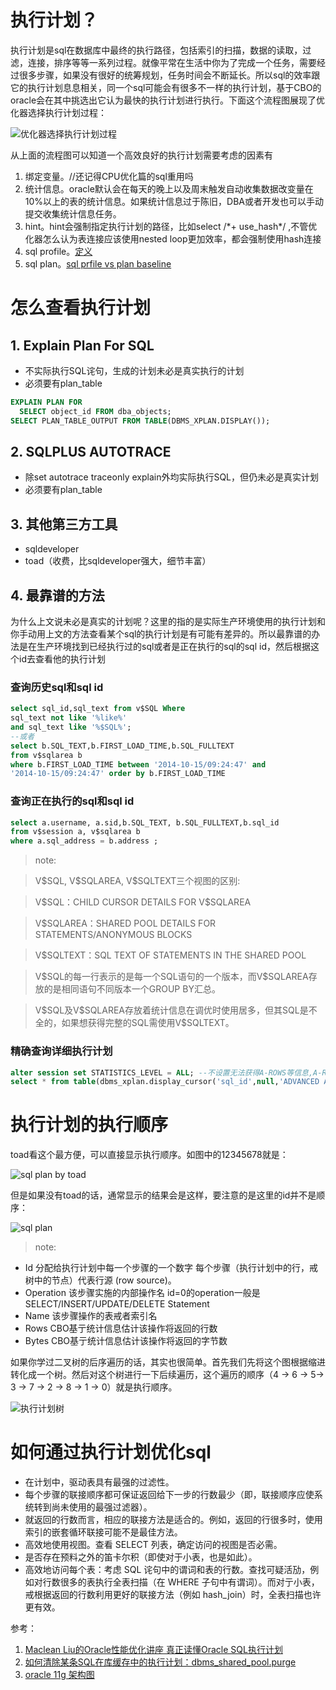 # 执行计划？

执行计划是sql在数据库中最终的执行路径，包括索引的扫描，数据的读取，过滤，连接，排序等等一系列过程。就像平常在生活中你为了完成一个任务，需要经过很多步骤，如果没有很好的统筹规划，任务时间会不断延长。所以sql的效率跟它的执行计划息息相关，同一个sql可能会有很多不一样的执行计划，基于CBO的oracle会在其中挑选出它认为最快的执行计划进行执行。下面这个流程图展现了优化器选择执行计划过程：
 
 ![优化器选择执行计划过程][1]
 
 从上面的流程图可以知道一个高效良好的执行计划需要考虑的因素有
 
 1. 绑定变量。//还记得CPU优化篇的sql重用吗
 2. 统计信息。oracle默认会在每天的晚上以及周末触发自动收集数据改变量在10%以上的表的统计信息。如果统计信息过于陈旧，DBA或者开发也可以手动提交收集统计信息任务。
 3. hint。hint会强制指定执行计划的路径，比如select /\*+ use_hash*/ ,不管优化器怎么认为表连接应该使用nested loop更加效率，都会强制使用hash连接
 4. sql profile。[定义][2]
 5. sql plan。[sql prfile vs plan baseline][3]

# 怎么查看执行计划

## 1. Explain Plan For SQL

* 不实际执行SQL诧句，生成的计划未必是真实执行的计划 
* 必须要有plan_table

```SQL
EXPLAIN PLAN FOR
  SELECT object_id FROM dba_objects;
SELECT PLAN_TABLE_OUTPUT FROM TABLE(DBMS_XPLAN.DISPLAY());
```

## 2. SQLPLUS AUTOTRACE

* 除set autotrace traceonly explain外均实际执行SQL，但仍未必是真实计划
* 必须要有plan_table

## 3. 其他第三方工具 

* sqldeveloper
* toad（收费，比sqldeveloper强大，细节丰富）

## 4. 最靠谱的方法

为什么上文说未必是真实的计划呢？这里的指的是实际生产环境使用的执行计划和你手动用上文的方法查看某个sql的执行计划是有可能有差异的。所以最靠谱的办法是在生产环境找到已经执行过的sql或者是正在执行的sql的sql id，然后根据这个id去查看他的执行计划

### 查询历史sql和sql id

```SQL
select sql_id,sql_text from v$SQL Where
sql_text not like '%like%'
and sql_text like '%$SQL%';
--或者
select b.SQL_TEXT,b.FIRST_LOAD_TIME,b.SQL_FULLTEXT
from v$sqlarea b
where b.FIRST_LOAD_TIME between '2014-10-15/09:24:47' and
'2014-10-15/09:24:47' order by b.FIRST_LOAD_TIME 
```

### 查询正在执行的sql和sql id

```SQL
select a.username, a.sid,b.SQL_TEXT, b.SQL_FULLTEXT,b.sql_id
from v$session a, v$sqlarea b 
where a.sql_address = b.address ;
```
> note:

>V\$SQL, V\$SQLAREA, V\$SQLTEXT三个视图的区别:

>V\$SQL：CHILD CURSOR DETAILS FOR V\$SQLAREA

>V\$SQLAREA：SHARED POOL DETAILS FOR STATEMENTS/ANONYMOUS BLOCKS

>V\$SQLTEXT：SQL TEXT OF STATEMENTS IN THE SHARED POOL

>V\$SQL的每一行表示的是每一个SQL语句的一个版本，而V\$SQLAREA存放的是相同语句不同版本一个GROUP BY汇总。

>V\$SQL及V\$SQLAREA存放着统计信息在调优时使用居多，但其SQL是不全的，如果想获得完整的SQL需使用V\$SQLTEXT。

### 精确查询详细执行计划

```SQL
alter session set STATISTICS_LEVEL = ALL; --不设置无法获得A-ROWS等信息,A-Rows 是实际执行时返回的行数
select * from table(dbms_xplan.display_cursor('sql_id',null,'ADVANCED ALLSTATS LAST PEEKED_BINDS'));
```

# 执行计划的执行顺序

toad看这个最方便，可以直接显示执行顺序。如图中的12345678就是：

![sql plan by toad][4]

但是如果没有toad的话，通常显示的结果会是这样，要注意的是这里的id并不是顺序：

![sql plan][5]

>note:
* Id 分配给执行计划中每一个步骤的一个数字 每个步骤（执行计划中的行，戒树中的节点）代表行源 (row source)。
* Operation 该步骤实施的内部操作名 id=0的operation一般是 SELECT/INSERT/UPDATE/DELETE Statement
* Name 该步骤操作的表戒者索引名
* Rows CBO基亍统计信息估计该操作将返回的行数
* Bytes CBO基亍统计信息估计该操作将返回的字节数

如果你学过二叉树的后序遍历的话，其实也很简单。首先我们先将这个图根据缩进转化成一个树。然后对这个树进行一下后续遍历，这个遍历的顺序（4 -> 6 -> 5-> 3 -> 7 -> 2 -> 8 -> 1 -> 0）就是执行顺序。

 ![执行计划树][6]


# 如何通过执行计划优化sql

* 在计划中，驱动表具有最强的过滤性。
* 每个步骤的联接顺序都可保证返回给下一步的行数最少（即，联接顺序应使系统转到尚未使用的最强过滤器）。
* 就返回的行数而言，相应的联接方法是适合的。例如，返回的行很多时，使用索引的嵌套循环联接可能不是最佳方法。
* 高效地使用视图。查看 SELECT 列表，确定访问的视图是否必需。
* 是否存在预料之外的笛卡尔积（即使对于小表，也是如此）。
* 高效地访问每个表：考虑 SQL 诧句中的谓词和表的行数。查找可疑活劢，例如对行数很多的表执行全表扫描（在 WHERE 子句中有谓词）。而对亍小表，戒根据返回的行数利用更好的联接方法（例如 hash_join）时，全表扫描也许更有效。

参考：

1. [Maclean Liu的Oracle性能优化讲座 真正读懂Oracle SQL执行计划][7]
2. [如何清除某条SQL在库缓存中的执行计划：dbms_shared_pool.purge ][8]
3. [oracle 11g 架构图][9]


  [1]: http://zxdy-blog.qiniudn.com/sql%20plan.png
  [2]: https://docs.oracle.com/database/121/TGSQL/tgsql_profiles.htm#TGSQL599
  [3]: https://docs.oracle.com/database/121/TGSQL/tgsql_spm.htm#TGSQL617
  [4]: http://zxdy-blog.qiniudn.com/sqlplan_toad.png
  [5]: http://zxdy-blog.qiniudn.com/sqlplan_sqldeveloper.png
  [6]: http://zxdy-blog.qiniudn.com/tree.png
  [7]: http://t.askmaclean.com/thread-3237-1-1.html
  [8]: http://blog.itpub.net/22664653/viewspace-701711/
  [9]: http://files.cnblogs.com/files/kerrycode/ORACLE_11g_ARCHITECTURE.pdf